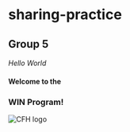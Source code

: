 # sharing-practice
## Group 5

_Hello World_

#### Welcome to the
### WIN Program!

![CFH logo](https://3chxux42u1m943cnnj18o850-wpengine.netdna-ssl.com/wp-content/themes/cfh/assets/img/logo.svg)
